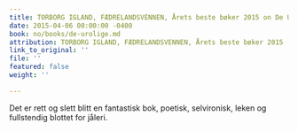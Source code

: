 ```yaml
---
title: TORBORG IGLAND, FÆDRELANDSVENNEN, Årets beste bøker 2015 on De Urolige
date: 2015-04-06 00:00:00 -0400
book: no/books/de-urolige.md
attribution: TORBORG IGLAND, FÆDRELANDSVENNEN, Årets beste bøker 2015
link_to_original: ''
file: ''
featured: false
weight: ''

---
```

Det er rett og slett blitt en fantastisk bok, poetisk, selvironisk, leken og fullstendig blottet for jåleri.